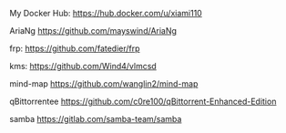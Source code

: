 My Docker Hub: https://hub.docker.com/u/xiami110

AriaNg https://github.com/mayswind/AriaNg

frp: https://github.com/fatedier/frp

kms: https://github.com/Wind4/vlmcsd

mind-map https://github.com/wanglin2/mind-map

qBittorrentee https://github.com/c0re100/qBittorrent-Enhanced-Edition

samba https://gitlab.com/samba-team/samba
